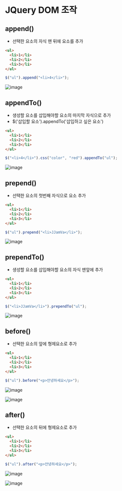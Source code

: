 # JQuery DOM 조작

## append()

- 선택한 요소의 자식 맨 뒤에 요소를 추가

```html
<ul>
  <li>1</li>
  <li>2</li>
  <li>3</li>
</ul>
```

```js
$("ul").append("<li>4</li>");
```

![image](https://github.com/JJamVa/JJamVa/assets/80045006/df709702-0a50-4836-8f8a-0aa1e204e83c)

## appendTo()

- 생성할 요소를 삽입해야할 요소의 마지막 자식으로 추가
- $('삽입할 요소').appendTo('삽입하고 싶은 요소')

```html
<ul>
  <li>1</li>
  <li>2</li>
  <li>3</li>
</ul>
```

```js
$("<li>4</li>").css("color", "red").appendTo("ul");
```

![image](https://github.com/JJamVa/JJamVa/assets/80045006/54978fbc-e4d7-43a0-9b50-a518c2f21bc6)

## prepend()

- 선택한 요소의 첫번째 자식으로 요소 추가

```html
<ul>
  <li>1</li>
  <li>2</li>
  <li>3</li>
</ul>
```

```js
$("ul").prepend("<li>JJamVa</li>");
```

![image](https://github.com/JJamVa/JJamVa/assets/80045006/d13d2427-139b-4a7d-b0be-b24882354713)

## prependTo()

- 생성할 요소를 삽입해야할 요소의 자식 맨앞에 추가

```html
<ul>
  <li>1</li>
  <li>2</li>
  <li>3</li>
</ul>
```

```js
$("<li>JJamVa</li>").prependTo("ul");
```

![image](https://github.com/JJamVa/JJamVa/assets/80045006/d9e5fef6-2ba6-46b5-9c89-59dcf73380e1)

## before()

- 선택한 요소의 앞에 형제요소로 추가

```html
<ul>
  <li>1</li>
  <li>2</li>
  <li>3</li>
</ul>
```

```js
$("ul").before("<p>안녕하세요</p>");
```

![image](https://github.com/JJamVa/JJamVa/assets/80045006/4cbc0432-74a8-4859-861c-ffdcf5d2c276)

![image](https://github.com/JJamVa/JJamVa/assets/80045006/cf124a80-61db-4b71-a1e0-25b33ca185cc)

## after()

- 선택한 요소의 뒤에 형제요소로 추가

```html
<ul>
  <li>1</li>
  <li>2</li>
  <li>3</li>
</ul>
```

```js
$("ul").after("<p>안녕하세요</p>");
```

![image](https://github.com/JJamVa/JJamVa/assets/80045006/272159d5-9b34-4657-b708-f5b8e0caf9cb)

![image](https://github.com/JJamVa/JJamVa/assets/80045006/2634cf66-975d-4c9a-9590-c2e3cb3d5b52)
